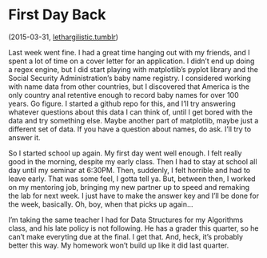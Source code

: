 # First Day Back
(2015-03-31, [lethargilistic.tumblr](http://lethargilistic.tumblr.com/post/115103020086/first-day-back))

Last week went fine. I had a great time hanging out with my friends, and I spent a lot of time on a cover letter for an application. I didn’t end up doing a  regex engine, but I did start playing with matplotlib’s pyplot library and the Social Security Administration’s baby name registry. I considered working with name data from other countries, but I discovered that America is the only country anal retentive enough to record baby names for over 100 years. Go figure. I started a github repo for this, and I’ll try answering whatever questions about this data I can think of, until I get bored with the data and try something else. Maybe another part of matplotlib, maybe just a different set of data. If you have a question about names, do ask. I’ll try to answer it.

So I started school up again. My first day went well enough. I felt really good in the morning, despite my early class. Then I had to stay at school all day until my seminar at 6:30PM. Then, suddenly, I felt horrible and had to leave early. That was some feel, I gotta tell ya. But, between then, I worked on my mentoring job, bringing my new partner up to speed and remaking the lab for next week. I just have to make the answer key and I’ll be done for the week, basically. Oh, boy, when that picks up again…

I’m taking the same teacher I had for Data Structures for my Algorithms class, and his late policy is not following. He has a grader this quarter, so he can’t make everyting due at the final. I get that. And, heck, it’s probably better this way. My homework won’t build up like it did last quarter.
